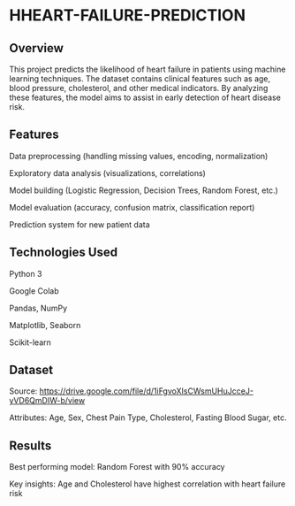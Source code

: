 # HHEART-FAILURE-PREDICTION

## Overview
This project predicts the likelihood of heart failure in patients using machine learning techniques. The dataset contains clinical features such as age, blood pressure, cholesterol, and other medical indicators. By analyzing these features, the model aims to assist in early detection of heart disease risk.

## Features
Data preprocessing (handling missing values, encoding, normalization)

Exploratory data analysis (visualizations, correlations)

Model building (Logistic Regression, Decision Trees, Random Forest, etc.)

Model evaluation (accuracy, confusion matrix, classification report)

Prediction system for new patient data

## Technologies Used
Python 3

Google Colab

Pandas, NumPy

Matplotlib, Seaborn

Scikit-learn

## Dataset
Source: https://drive.google.com/file/d/1iFgvoXIsCWsmUHuJcceJ-yVD6QmDIW-b/view

Attributes: Age, Sex, Chest Pain Type, Cholesterol, Fasting Blood Sugar, etc.

## Results
Best performing model: Random Forest with 90% accuracy

Key insights: Age and Cholesterol have highest correlation with heart failure risk
